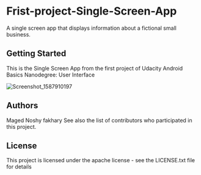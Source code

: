 # Frist-project-Single-Screen-App
A single screen app that displays information about a fictional small business. 

## Getting Started
This is the Single Screen App from the first project of Udacity Android Basics Nanodegree: User Interface

![Screenshot_1587910197](https://user-images.githubusercontent.com/66837612/85610299-2a852400-b657-11ea-9c92-686cf910baa8.jpg)



## Authors
Maged Noshy fakhary
See also the list of contributors who participated in this project.

## License
This project is licensed under the apache license - see the LICENSE.txt file for details

